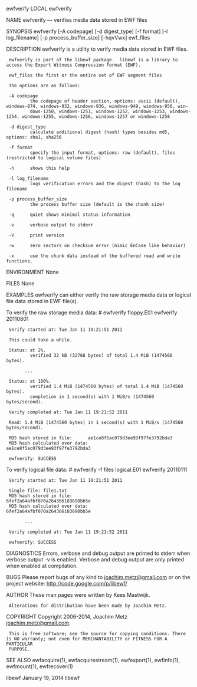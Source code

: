 ewfverify                                                              LOCAL                                                             ewfverify

NAME
     ewfverify — verifies media data stored in EWF files

SYNOPSIS
     ewfverify [-A codepage] [-d digest_type] [-f format] [-l log_filename] [-p process_buffer_size] [-hqvVwx] ewf_files

DESCRIPTION
     ewfverify is a utility to verify media data stored in EWF files.

     ewfverify is part of the libewf package.  libewf is a library to access the Expert Witness Compression Format (EWF).

     ewf_files the first or the entire set of EWF segment files

     The options are as follows:

     -A codepage
             the codepage of header section, options: ascii (default), windows-874, windows-932, windows-936, windows-949, windows-950, win‐
             dows-1250, windows-1251, windows-1252, windows-1253, windows-1254, windows-1255, windows-1256, windows-1257 or windows-1258

     -d digest_type
             calculate additional digest (hash) types besides md5, options: sha1, sha256

     -f format
             specify the input format, options: raw (default), files (restricted to logical volume files)

     -h      shows this help

     -l log_filename
             logs verification errors and the digest (hash) to the log filename

     -p process_buffer_size
             the process buffer size (default is the chunk size)

     -q      quiet shows minimal status information

     -v      verbose output to stderr

     -V      print version

     -w      zero sectors on checksum error (mimic EnCase like behavior)

     -x      use the chunk data instead of the buffered read and write functions.

ENVIRONMENT
     None

FILES
     None

EXAMPLES
     ewfverify can either verify the raw storage media data or logical file data stored in EWF file(s).

   To verify the raw storage media data:
     # ewfverify floppy.E01
     ewfverify 20110801

     Verify started at: Tue Jan 11 19:21:51 2011

     This could take a while.

     Status: at 2%.
             verified 32 kB (32768 bytes) of total 1.4 MiB (1474560 bytes).

           ...

     Status: at 100%.
             verified 1.4 MiB (1474560 bytes) of total 1.4 MiB (1474560 bytes).
             completion in 1 second(s) with 1 MiB/s (1474560 bytes/second).

     Verify completed at: Tue Jan 11 19:21:52 2011

     Read: 1.4 MiB (1474560 bytes) in 1 second(s) with 1 MiB/s (1474560 bytes/second).

     MD5 hash stored in file:      ae1ce8f5ac079d3ee93f97fe3792bda3
     MD5 hash calculated over data:          ae1ce8f5ac079d3ee93f97fe3792bda3

     ewfverify: SUCCESS

   To verify logical file data:
     # ewfverify -f files logical.E01
     ewfverify 20110111

     Verify started at: Tue Jan 11 19:21:51 2011

     Single file: file1.txt
     MD5 hash stored in file:                6fef2a64afbf070a264366183698bb5e
     MD5 hash calculated over data:          6fef2a64afbf070a264366183698bb5e

           ...

     Verify completed at: Tue Jan 11 19:21:52 2011

     ewfverify: SUCCESS

DIAGNOSTICS
     Errors, verbose and debug output are printed to stderr when verbose output -v is enabled. Verbose and debug output are only printed when
     enabled at compilation.

BUGS
     Please report bugs of any kind to <joachim.metz@gmail.com> or on the project website: http://code.google.com/p/libewf/

AUTHOR
     These man pages were written by Kees Mastwijk.

     Alterations for distribution have been made by Joachim Metz.

COPYRIGHT
     Copyright 2006-2014, Joachim Metz <joachim.metz@gmail.com>.

     This is free software; see the source for copying conditions. There is NO warranty; not even for MERCHANTABILITY or FITNESS FOR A PARTICULAR
     PURPOSE.

SEE ALSO
     ewfacquire(1), ewfacquirestream(1), ewfexport(1), ewfinfo(1), ewfmount(1), ewfrecover(1)

libewf                                                           January 19, 2014                                                           libewf
